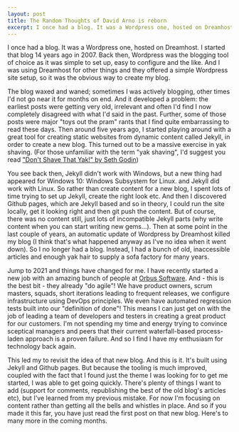 ```yaml
---
layout: post
title: The Random Thoughts of David Arno is reborn
excerpt: I once had a blog. It was a Wordpress one, hosted on Dreamhost. I started that blog 14 years ago in 2007...
---
```

I once had a blog. It was a Wordpress one, hosted on Dreamhost. I started that blog 14 years ago in 2007. Back then, Wordpress was the blogging tool of choice as it was simple to set up, easy to configure and the like. And I was using Dreamhost for other things and they offered a simple Wordpress site setup, so it was the obvious way to create my blog.

The blog waxed and waned; sometimes I was actively blogging, other times I'd not go near it for months on end. And it developed a problem: the earliest posts were getting very old, irrelevant and often I'd find I now completely disagreed with what I'd said in the past. Further, some of those posts were major "toys out the pram" rants that I find quite embarrassing to read these days. Then around five years ago, I started playing around with a great tool for creating static websites from dynamic content called Jekyll, in order to create a new blog. This turned out to be a massive exercise in yak shaving. (For those unfamiliar with the term "yak shaving", I'd suggest you read ["Don't Shave That Yak!" by Seth Godin](https://seths.blog/2005/03/dont_shave_that/))

You see back then, Jekyll didn't work with Windows, but a new thing had appeared for Windows 10: Windows Subsystem for Linux. and Jekyll did work with Linux. So rather than create content for a new blog, I spent lots of time trying to set up Jekyll, create the right look etc. And then I discovered Github pages, which are Jekyll based and so in theory, I could run the site locally, get it looking right and then git push the content. But of course, there was no content still, just lots of incompatible Jekyll parts (why write content when you can start writing new gems...). Then at some point in the last couple of years, an automatic update of Wordpress by Dreamhost killed my blog (I think that's what happened anyway as I've no idea when it went down). So I no longer had a blog. Instead, I had a bunch of old, inaccessible articles and enough yak hair to supply a sofa factory for many years.

Jump to 2021 and things have changed for me. I have recently started a new job with an amazing bunch of people at [Orbus Software](https://www.orbussoftware.com/). And - this is the best bit - they already "do agile"! We have product owners, scrum masters, squads, short iterations leading to frequent releases, we configure infrastructure using DevOps principles. We even have automated regression tests built into our "definition of done"! This means I can just get on with the job of leading a team of developers and testers in creating a great product for our customers. I'm not spending my time and energy trying to convince sceptical managers and peers that their current waterfall-based process-laden approach is a proven failure. And so I find I have my enthusiasm for technology back again.

This led my to revisit the idea of that new blog. And this is it. It's built using Jekyll and Github pages. But because the tooling is much improved, coupled with the fact that I found just the theme I was looking for to get me started, I was able to get going quickly. There's plenty of things I want to add (support for comments, republishing the best of the old blog's articles etc), but I've learned from my previous mistake. For now I'm focusing on content rather than getting all the bells and whistles in place. And so if you made it this far, you have just read the first post on that new blog. Here's to many more in the coming months.
